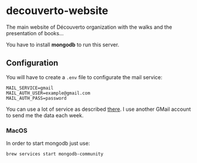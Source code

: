 # decouverto-website

The main website of Découverto organization with the walks and the presentation of books...

You have to install **mongodb** to run this server.

## Configuration

You will have to create a `.env` file to configurate the mail service:
```dosini
MAIL_SERVICE=gmail
MAIL_AUTH_USER=example@gmail.com
MAIL_AUTH_PASS=password
```
You can use a lot of service as described [there](http://nodemailer.com/smtp/well-known/).
I use another GMail account to send me the data each week.

### MacOS 

In order to start mongodb just use:
```
brew services start mongodb-community
```